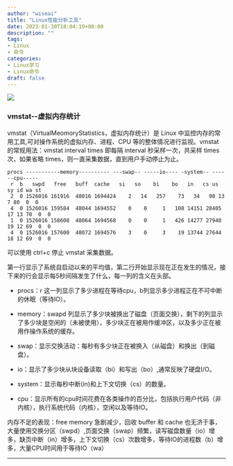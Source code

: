 ```yaml
---
author: "wiseai"
title: "Linux性能分析工具"
date: 2023-01-30T18:04:19+08:00
description: ""
tags:
- Linux
- 命令
categories:
- Linux学习
- Linux命令
draft: false
---
```


<img src="/images/xnfx1.png" />

### vmstat--虚拟内存统计
vmstat（VirtualMeomoryStatistics，虚拟内存统计）是 Linux 中监控内存的常用工具,可对操作系统的虚拟内存、进程、CPU 等的整体情况进行监视。vmstat 的常规用法：vmstat interval times 即每隔 interval 秒采样一次，共采样 times 次，如果省略 times，则一直采集数据，直到用户手动停止为止。
```
procs -----------memory---------- ---swap-- -----io---- -system-- ------cpu-----
 r  b   swpd   free   buff  cache   si   so    bi    bo   in   cs us sy id wa st
 2  0 1526016 161916  48016 1694424    2   14   257    73   34   90 13  7 80  0  0
 4  0 1526016 159584  48044 1694552    0    0     1   108 14151 28405 17 13 70  0  0
 1  0 1526016 158608  48064 1694568    0    0     1   426 14277 27948 19 12 69  0  0
 4  0 1526016 157600  48072 1694576    3    0     3    19 13744 27644 18 12 69  0  0 
```

可以使用 ctrl+c 停止 vmstat 采集数据。

第一行显示了系统自启动以来的平均值，第二行开始显示现在正在发生的情况，接下来的行会显示每5秒间隔发生了什么，每一列的含义在头部。

* procs：r 这一列显示了多少进程在等待cpu，b列显示多少进程正在不可中断的休眠（等待IO）。

* memory：swapd 列显示了多少块被换出了磁盘（页面交换），剩下的列显示了多少块是空闲的（未被使用），多少块正在被用作缓冲区，以及多少正在被用作操作系统的缓存。

* swap：显示交换活动：每秒有多少块正在被换入（从磁盘）和换出（到磁盘）。

* io：显示了多少块从块设备读取（bi）和写出（bo）,通常反映了硬盘I/O。

* system：显示每秒中断(in)和上下文切换（cs）的数量。

* cpu：显示所有的cpu时间花费在各类操作的百分比，包括执行用户代码（非内核），执行系统代码（内核），空闲以及等待IO。

内存不足的表现：free  memory 急剧减少，回收 buffer 和 cache 也无济于事，大量使用交换分区（swpd）,页面交换（swap）频繁，读写磁盘数量（io）增多，缺页中断（in）增多，上下文切换（cs）次数增多，等待IO的进程数（b）增多，大量CPU时间用于等待IO（wa）

---

